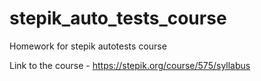 # stepik_auto_tests_course
Homework for stepik autotests course

Link to the course - https://stepik.org/course/575/syllabus
